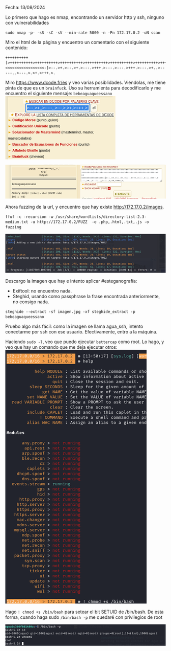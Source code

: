 Fecha: 13/08/2024

Lo primero que hago es nmap, encontrando un servidor http y ssh, ninguno con vulnerabilidades

```
sudo nmap -p- -sS -sC -sV --min-rate 5000 -n -Pn 172.17.0.2 -oN scan
```

Miro el html de la página y encuentro un comentario con el siguiente contenido: 

```
++++++++++[>++++++++++>++++++++++>++++++++++>++++++++++>++++++++++>++++++++++>++++++++++++>++++++++++>+++++++++++>++++++++++++>++++++++++>++++++++++++>++++++++++>+++++++++++>+++++++++++>+>+<<<<<<<<<<<<<<<<<-]>--.>+.>--.>+.>---.>+++.>---.>---.>+++.>---.>+..>-----..>---.>.>+.>+++.>.
```

Miro https://www.dcode.fr/es y veo varias posiblidades. Viéndolas, me tiene pinta de que es un `brainfuck`. Uso su herramienta para decodificarlo y me encuentro el siguiente mensaje: `bebeaguaqueessano` 
![](Imágenes/Pasted%20image%2020240813153408.png)

![](Imágenes/Pasted%20image%2020240813153539.png)

Ahora fuzzing de la url, y encuentro que hay existe http://172.17.0.2/images.

```
ffuf -c -recursion -w /usr/share/wordlists/directory-list-2.3-medium.txt -u http://172.17.0.2/FUZZ  -e .php,.html,.txt,.js -o fuzzing 
```

![](Imágenes/Pasted%20image%2020240813153735.png)

Descargo la imagen que hay e intento aplicar #esteganografía:
- Exiftool: no encuentro nada. 
- Steghid, usando como passphrase la frase encontrada anteriormente, no consigo nada. 

```
steghide --extract -sf imagen.jpg -xf steghide_extract -p bebeaguaqueessano
```

Pruebo algo más fácil: como la imagen se llama agua_ssh, intento conectarme por ssh con ese usuario. Efectivamente, entro a la máquina. 

Haciendo `sudo -l`, veo que puedo ejecutar `bettercap` como root. Lo hago, y veo que hay un comando que me deja ejecutar otros: 
![](Imágenes/Pasted%20image%2020240813155119.png)

Hago `! chmod +s /bin/bash` para setear el bit SETUID de /bin/bash. De esta forma, cuando haga sudo `/bin/bash -p` me quedaré con privilegios de root

![](Imágenes/Pasted%20image%2020240813155358.png)
